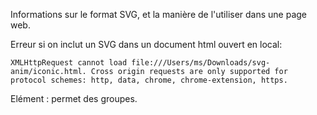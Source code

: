 

Informations sur le format SVG, et la manière de l'utiliser dans une page web.


Erreur si on inclut un SVG dans un document html ouvert en local:

```
XMLHttpRequest cannot load file:///Users/ms/Downloads/svg-anim/iconic.html. Cross origin requests are only supported for protocol schemes: http, data, chrome, chrome-extension, https.
```

Elément <g> : permet des groupes.

